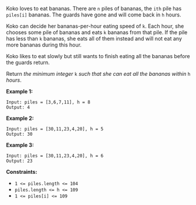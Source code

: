Koko loves to eat bananas. There are `n` piles of bananas, the `ith` pile has
`piles[i]` bananas. The guards have gone and will come back in `h` hours.

Koko can decide her bananas-per-hour eating speed of `k`. Each hour, she
chooses some pile of bananas and eats `k` bananas from that pile. If the pile
has less than `k` bananas, she eats all of them instead and will not eat any
more bananas during this hour.

Koko likes to eat slowly but still wants to finish eating all the bananas
before the guards return.

Return _the minimum integer_ `k` _such that she can eat all the bananas
within_ `h` _hours_.



**Example 1:**

    
    
    Input: piles = [3,6,7,11], h = 8
    Output: 4
    

**Example 2:**

    
    
    Input: piles = [30,11,23,4,20], h = 5
    Output: 30
    

**Example 3:**

    
    
    Input: piles = [30,11,23,4,20], h = 6
    Output: 23
    



**Constraints:**

  * `1 <= piles.length <= 104`
  * `piles.length <= h <= 109`
  * `1 <= piles[i] <= 109`

